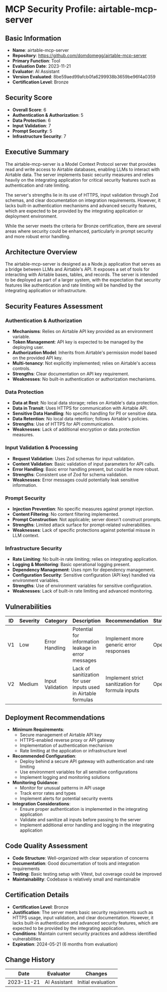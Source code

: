 # MCP Security Profile: airtable-mcp-server

## Basic Information
- **Name**: airtable-mcp-server
- **Repository**: https://github.com/domdomegg/airtable-mcp-server
- **Primary Function**: Tool
- **Evaluation Date**: 2023-11-21
- **Evaluator**: AI Assistant
- **Version Evaluated**: 8be59aed99afcb0fa6299938b3659be96f4a0359
- **Certification Level**: Bronze

## Security Score
- **Overall Score**: 6
- **Authentication & Authorization**: 5
- **Data Protection**: 6
- **Input Validation**: 7
- **Prompt Security**: 5
- **Infrastructure Security**: 7

## Executive Summary

The airtable-mcp-server is a Model Context Protocol server that provides read and write access to Airtable databases, enabling LLMs to interact with Airtable data. The server implements basic security measures and relies heavily on the integrating application for critical security features such as authentication and rate limiting. 

The server's strengths lie in its use of HTTPS, input validation through Zod schemas, and clear documentation on integration requirements. However, it lacks built-in authentication mechanisms and advanced security features, which are expected to be provided by the integrating application or deployment environment.

While the server meets the criteria for Bronze certification, there are several areas where security could be enhanced, particularly in prompt security and more robust error handling.

## Architecture Overview

The airtable-mcp-server is designed as a Node.js application that serves as a bridge between LLMs and Airtable's API. It exposes a set of tools for interacting with Airtable bases, tables, and records. The server is intended to be deployed as part of a larger system, with the expectation that security features like authentication and rate limiting will be handled by the integrating application or infrastructure.

## Security Features Assessment

### Authentication & Authorization
- **Mechanisms**: Relies on Airtable API key provided as an environment variable.
- **Token Management**: API key is expected to be managed by the deploying user.
- **Authorization Model**: Inherits from Airtable's permission model based on the provided API key.
- **Multi-tenancy**: Not explicitly implemented; relies on Airtable's access controls.
- **Strengths**: Clear documentation on API key requirement.
- **Weaknesses**: No built-in authentication or authorization mechanisms.

### Data Protection
- **Data at Rest**: No local data storage; relies on Airtable's data protection.
- **Data in Transit**: Uses HTTPS for communication with Airtable API.
- **Sensitive Data Handling**: No specific handling for PII or sensitive data.
- **Data Retention**: No local data retention; follows Airtable's policies.
- **Strengths**: Use of HTTPS for API communication.
- **Weaknesses**: Lack of additional encryption or data protection measures.

### Input Validation & Processing
- **Request Validation**: Uses Zod schemas for input validation.
- **Content Validation**: Basic validation of input parameters for API calls.
- **Error Handling**: Basic error handling present, but could be more robust.
- **Strengths**: Consistent use of Zod for schema validation.
- **Weaknesses**: Error messages could potentially leak sensitive information.

### Prompt Security
- **Injection Prevention**: No specific measures against prompt injection.
- **Content Filtering**: No content filtering implemented.
- **Prompt Construction**: Not applicable; server doesn't construct prompts.
- **Strengths**: Limited attack surface for prompt-related vulnerabilities.
- **Weaknesses**: Lack of specific protections against potential misuse in LLM context.

### Infrastructure Security
- **Rate Limiting**: No built-in rate limiting; relies on integrating application.
- **Logging & Monitoring**: Basic operational logging present.
- **Dependency Management**: Uses npm for dependency management.
- **Configuration Security**: Sensitive configuration (API key) handled via environment variables.
- **Strengths**: Use of environment variables for sensitive configuration.
- **Weaknesses**: Lack of built-in rate limiting and advanced monitoring.

## Vulnerabilities
| ID | Severity | Category | Description | Recommendation | Status |
|----|----------|----------|-------------|----------------|--------|
| V1 | Low | Error Handling | Potential for information leakage in error messages | Implement more generic error responses | Open |
| V2 | Medium | Input Validation | Lack of sanitization for user inputs used in Airtable formulas | Implement strict sanitization for formula inputs | Open |

## Deployment Recommendations
- **Minimum Requirements**: 
  - Secure management of Airtable API key
  - HTTPS-enabled reverse proxy or API gateway
  - Implementation of authentication mechanism
  - Rate limiting at the application or infrastructure level
- **Recommended Configuration**:
  - Deploy behind a secure API gateway with authentication and rate limiting
  - Use environment variables for all sensitive configurations
  - Implement logging and monitoring solutions
- **Monitoring Guidance**:
  - Monitor for unusual patterns in API usage
  - Track error rates and types
  - Implement alerts for potential security events
- **Integration Considerations**:
  - Ensure proper authentication is implemented in the integrating application
  - Validate and sanitize all inputs before passing to the server
  - Implement additional error handling and logging in the integrating application

## Code Quality Assessment
- **Code Structure**: Well-organized with clear separation of concerns
- **Documentation**: Good documentation of tools and integration requirements
- **Testing**: Basic testing setup with Vitest, but coverage could be improved
- **Maintainability**: Codebase is relatively small and maintainable

## Certification Details
- **Certification Level**: Bronze
- **Justification**: The server meets basic security requirements such as HTTPS usage, input validation, and clear documentation. However, it lacks built-in authentication and advanced security features, which are expected to be provided by the integrating application.
- **Conditions**: Maintain current security practices and address identified vulnerabilities
- **Expiration**: 2024-05-21 (6 months from evaluation)

## Change History
| Date | Evaluator | Changes |
|------|-----------|---------|
| 2023-11-21 | AI Assistant | Initial evaluation |
